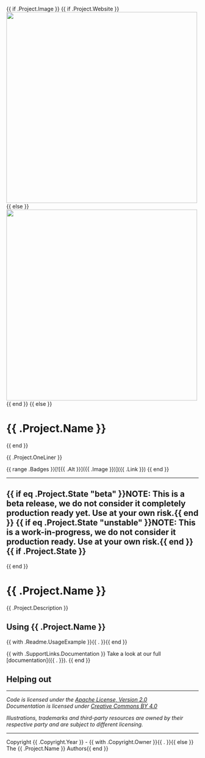 {{ if .Project.Image }}
{{ if .Project.Website }}
<a href="{{ .Project.Website }}"><img src="{{ .Project.Image }}" width="500"/></a>
{{ else }}
<img src="{{ .Project.Image }}" width="500"/>
{{ end }}
{{ else }}
# {{ .Project.Name }}
{{ end }}

{{ .Project.OneLiner }}

{{ range .Badges }}[![{{ .Alt }}]({{ .Image }})]({{ .Link }}) {{ end }}

----

{{ if eq .Project.State "beta" }}**NOTE: This is a beta release, we do not consider it completely production ready yet. Use at your own risk.**{{ end }}
{{ if eq .Project.State "unstable" }}**NOTE: This is a work-in-progress, we do not consider it production ready. Use at your own risk.**{{ end }}
{{ if .Project.State }}
---
{{ end }}

# {{ .Project.Name }}
{{ .Project.Description }}


## Using {{ .Project.Name }}

{{ with .Readme.UsageExample }}{{ . }}{{ end }}

{{ with .SupportLinks.Documentation }}
Take a look at our full [documentation]({{ . }}).
{{ end }}
## Helping out

<!-- contributing details -->

----

*Code is licensed under the [Apache License, Version 2.0](/LICENSE)*  
*Documentation is licensed under [Creative Commons BY 4.0](/docs/LICENSE)*  

*Illustrations, trademarks and third-party resources are owned by their respective party and are subject to different licensing.*

---

Copyright {{ .Copyright.Year }} - {{ with .Copyright.Owner }}{{ . }}{{ else }} The {{ .Project.Name }} Authors{{ end }}
